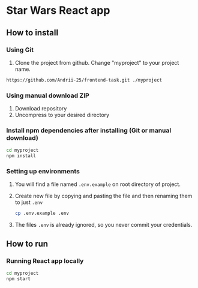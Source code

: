 # Star Wars React app

## How to install

### Using Git

1.  Clone the project from github. Change "myproject" to your project name.

```bash
https://github.com/Andrii-25/frontend-task.git ./myproject
```

### Using manual download ZIP

1.  Download repository
2.  Uncompress to your desired directory

### Install npm dependencies after installing (Git or manual download)

```bash
cd myproject
npm install
```

### Setting up environments

1.  You will find a file named `.env.example` on root directory of project.
2.  Create new file by copying and pasting the file and then renaming them to just `.env`

    ```bash
    cp .env.example .env
    ```
3.  The files `.env` is already ignored, so you never commit your credentials.

## How to run

### Running React app locally

```bash
cd myproject
npm start
```
